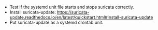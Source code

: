 - Test if the systemd unit file starts and stops suricata correctly.
- Install suricata-update: https://suricata-update.readthedocs.io/en/latest/quickstart.html#install-suricata-update
- Put suricata-update as a systemd crontab unit.
